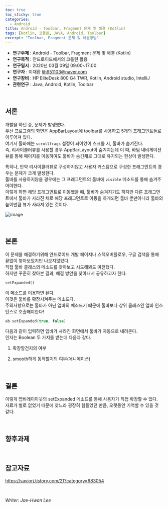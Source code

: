 ```yaml
---
toc: true
toc_sticky: true
categories:
  - Android
title: Android - Toolbar, Fragment 문제 및 해결 (Kotlin)
tags: [Kotlin, 코틀린, JAVA, Android, Toolbar]
excerpt: "Toolbar, Fragment 문제 및 해결방법"
---
```


* **연구주제** : Android - Toolbar, Fragment 문제 및 해결 (Kotlin)
* **연구목적** : 안드로이드에서의 코틀린 활용
* **연구일시** : 2020년 03월 09일 09:00~17:00
* **연구자** : 이재환 <ljh951103@naver.com>
* **연구장비** : HP EliteDesk 800 G4 TWR, Kotlin, Android studio, IntelliJ
* **관련연구** : Java, Android, Kotlin, Toolbar

<br>
   
## 서론

개발을 하던 중, 문제가 발생했다.  
우선 프로그램의 화면은 AppBarLayout에 toolbar를 사용하고 5개의 프래그먼트들로 이루어져 있다.  
여기서 툴바에는 `scrollfrags` 설정이 되어있어 스크롤 시, 툴바가 숨겨진다.  
즉, 리사이클러뷰를 사용할 경우 AppBarLayout이 숨겨지는데 이 때, 바텀 내비게이션뷰를 통해 페이지를 이동하여도 툴바가 숨긴채로 그대로 유지되는 현상이 발생한다. 

특히나, 만약 리사이클러뷰로 구성하지않고 사용자 커스텀으로 구성한 프래그먼트의 경우는 문제가 크게 발생한다.  
툴바를 사용하지않을 경우에는 그 프래그먼트의 툴바에 `visible` 메소드를 통해 숨겨주어야한다.  
이렇게 하면 해당 프래그먼트로 이동했을 떄, 툴바가 숨겨지기도 하지만 다른 프래그먼트에서 툴바가 사라진 채로 해당 프래그먼트로 이동을 하게되면 툴바 뿐만아니라 툴바의 높이만큼 뷰가 사라져 있는 것이다.  

![image](https://user-images.githubusercontent.com/57826388/76138947-3391bb80-608f-11ea-82b7-49ace8f10051.png)


<br>
   
## 본론

이 문제를 해결하기위해 안드로이드 개발 페이지나 스택오버플로우, 구글 검색을 통해 끝없이 찾아보았지만 나오지않았다.  
직접 툴바 클래스의 메소드를 찾아보고 시도해봐도 여전했다.  
하지만 꾸준히 찾아본 결과, 해결 방안을 찾아내서 공유하고자 한다.

`setExpanded()`

이 메소드를 이용하면 된다.  
이것은 툴바를 확장시켜주는 메소드다.  
주의사항으로는 툴바가 아닌 앱바의 메소드기 떄문에 툴바보다 상위 클래스인 앱바 인스턴스로 호출해야한다!

````kotlin
ab.setExpanded(true, false)
````

다음과 같이 입력하면 앱바가 사라진 화면에서 툴바가 자동으로 내려온다.  
인자는 Boolean 두 가지를 받는데 다음과 같다.


1. 확장할건지의 여부

2. smooth하게 동작할지의 여부(애니메이션)

<br>

## 결론

이렇게 앱바레이아웃의 setExpanded 메소드를 통해 사용자가 직접 확장할 수 있다.  
자료가 별로 없었기 때문에 찾느라 굉장히 힘들었던 만큼, 오랫동안 기억할 수 있을 것 같다.

<br>

## 향후과제

<br>

## 참고자료

<https://saviorj.tistory.com/21?category=683054>  

<br>

*Writer: Jae-Hwan Lee*
